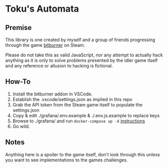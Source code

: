 # Toku's Automata

## Premise

This library is one created by myself and a group of friends progressing through the game [bitburner](https://danielyxie.github.io/bitburner/) on Steam.

Please do not take this as valid JavaScript, nor any attempt to actually hack anything as it is only to solve problems presented by the idler game itself and any reference or allusion to hacking is fictional.

## How-To

1. Install the bitburner addon in VSCode.
1. Establish the .vscode/settings.json as implied in this repo
1. Grab the API token from the Steam game itself to populate the settings.json
1. Copy & edit ./grafana/.env.example & ./.env.js.example to replace keys
1. Browse to ./grafana/ and run `docker-compose up -d` [instructions](grafana/README.md)
1. Go wild.

## Notes

Anything here is a spoiler to the game itself, don't look through this unless you want to see implementations to the games challenges.